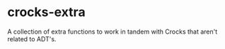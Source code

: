 # crocks-extra
A collection of extra functions to work in tandem with Crocks that aren't related to ADT's.

